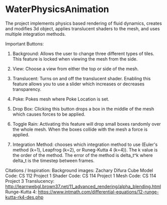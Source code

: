 # WaterPhysicsAnimation
The project implements physics based rendering of fluid dynamics, creates and modifies 3d object, applies translucent shaders to the
mesh, and uses multiple integration methods.

Important Buttons:

1. Background: Allows the user to change three different types of tiles. This feature
is locked when viewing the mesh from the side.

2. View: Choose a view from either the top or side of the mesh.

3. Translucent: Turns on and off the translucent shader. Enabling this feature allows
you to use a slider which increases or decreases transparency.

4. Poke: Pokes mesh where Poke Location is set.

5. Drop Box: Clicking this button drops a box in the middle of the mesh which
causes forces to be applied.

6. Toggle Rain: Activating this feature will drop small boxes randomly over the
whole mesh. When the boxes collide with the mesh a force is applied.

7. Integration Method: chooses which integration method to use (Euler's method (k=1), Leapfrog (k=2), or Runeg-Kutta 4 (k=4)). The k value is the order of the method. The error of the method is delta_t^k where delta_t is the timestep between frames.


Citations / Inspiration:
Background images: Zachary Difura
Cube Model Code: CS 112 Project 1
Shader Code: CS 114 Project 1
Mesh Code: CS 114 Project 3
Translucency: http://learnwebgl.brown37.net/11_advanced_rendering/alpha_blending.html
Runge-Kutta 4: https://www.intmath.com/differential-equations/12-runge-kutta-rk4-des.php
